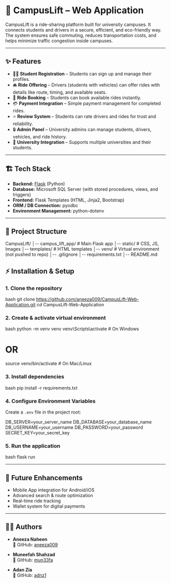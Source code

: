 # 🚗 CampusLift – Web Application  

CampusLift is a ride-sharing platform built for university campuses. It connects students and drivers in a secure, efficient, and eco-friendly way. The system ensures safe commuting, reduces transportation costs, and helps minimize traffic congestion inside campuses.  

---

## ✨ Features  
- 👩‍🎓 **Student Registration** – Students can sign up and manage their profiles.  
- 🚘 **Ride Offering** – Drivers (students with vehicles) can offer rides with details like route, timing, and available seats.  
- 📅 **Ride Booking** – Students can book available rides instantly.  
- 💳 **Payment Integration** – Simple payment management for completed rides.  
- ⭐ **Review System** – Students can rate drivers and rides for trust and reliability.  
- 🔒 **Admin Panel** – University admins can manage students, drivers, vehicles, and ride history.  
- 🏫 **University Integration** – Supports multiple universities and their students.  

---

## 🏗️ Tech Stack  
- **Backend:** [Flask](https://flask.palletsprojects.com/) (Python)  
- **Database:** Microsoft SQL Server (with stored procedures, views, and triggers)  
- **Frontend:** Flask Templates (HTML, Jinja2, Bootstrap)  
- **ORM / DB Connection:** pyodbc  
- **Environment Management:** python-dotenv  

---

## 📂 Project Structure  


CampusLift/
│-- campus\_lift\_app/    # Main Flask app
│-- static/             # CSS, JS, Images
│-- templates/          # HTML templates
│-- venv/               # Virtual environment (not pushed to repo)
│-- .gitignore
│-- requirements.txt
│-- README.md



## ⚡ Installation & Setup  

### 1. Clone the repository  
bash
git clone https://github.com/aneeza009/CampusLift-Web-Application.git
cd CampusLift-Web-Application


### 2. Create & activate virtual environment

bash
python -m venv venv
venv\Scripts\activate   # On Windows
# OR
source venv/bin/activate   # On Mac/Linux


### 3. Install dependencies

bash
pip install -r requirements.txt


### 4. Configure Environment Variables

Create a `.env` file in the project root:


DB_SERVER=your_server_name
DB_DATABASE=your_database_name
DB_USERNAME=your_username
DB_PASSWORD=your_password
SECRET_KEY=your_secret_key


### 5. Run the application

bash
flask run


---

## 🚀 Future Enhancements

* Mobile App integration for Android/iOS
* Advanced search & route optimization
* Real-time ride tracking
* Wallet system for digital payments

---

## 👩‍💻 Authors  

- **Aneeza Naheen**  
  📌 GitHub: [aneeza009](https://github.com/aneeza009)  

- **Muneefah Shahzad**  
  📌 GitHub: [mun33fa](https://github.com/mun33fa)  

- **Adan Zia**  
  📌 GitHub: [adnz1](https://github.com/adnz1)  

